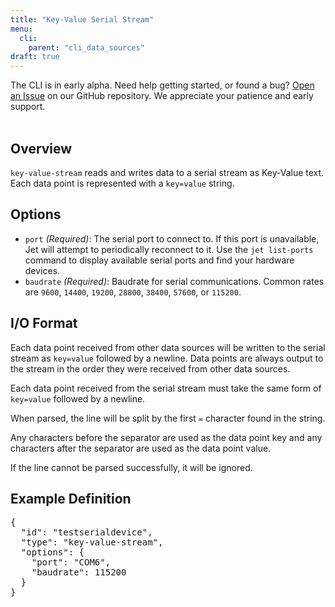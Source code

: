 ```yaml
---
title: "Key-Value Serial Stream"
menu:
  cli:
    parent: "cli_data_sources"
draft: true
---
```


<div class="bp3-callout">The CLI is in early alpha. Need help getting started, or found a bug? <a href="https://github.com/telemetryjet/telemetryjet-cli/issues/new">Open an Issue</a> on our GitHub repository. We appreciate your patience and early support.
</div>
<br />

## Overview
`key-value-stream` reads and writes data to a serial stream as Key-Value text. Each data point is represented with a `key=value` string. 

## Options
- `port` *(Required)*: The serial port to connect to. If this port is unavailable, Jet will attempt to periodically reconnect to it. Use the `jet list-ports` command to display available serial ports and find your hardware devices.
- `baudrate` *(Required)*: Baudrate for serial communications. Common rates are `9600`, `14400`, `19200`, `28800`, `38400`, `57600`, or `115200`.

## I/O Format
Each data point received from other data sources will be written to the serial stream as `key=value` followed by a newline. Data points are always output to the stream in the order they were received from other data sources.

Each data point received from the serial stream must take the same form of `key=value` followed by a newline. 

When parsed, the line will be split by the first `=` character found in the string. 

Any characters before the separator are used as the data point key and any characters after the separator are used as the data point value.

If the line cannot be parsed successfully, it will be ignored.

## Example Definition
<pre>
{
  "id": "testserialdevice",
  "type": "key-value-stream",
  "options": {
    "port": "COM6",
    "baudrate": 115200
  }
}
</pre>
